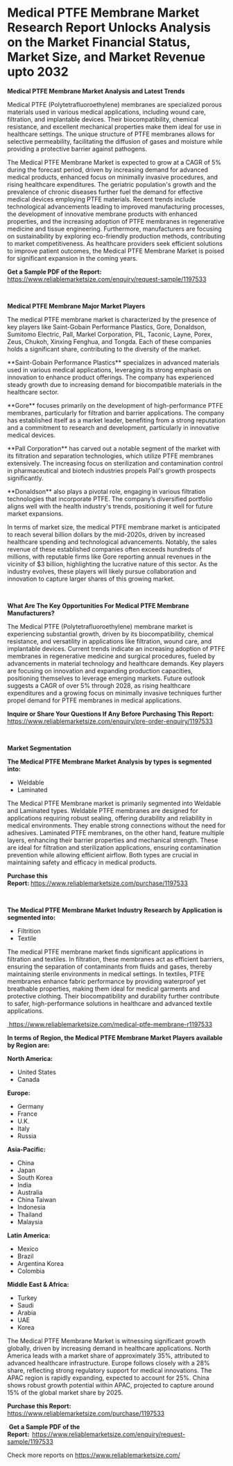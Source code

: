 <p><h1>Medical PTFE Membrane Market Research Report Unlocks Analysis on the Market Financial Status, Market Size, and Market Revenue upto 2032</h1></p><p><strong>Medical PTFE Membrane Market Analysis and Latest Trends</strong></p>
<p><p>Medical PTFE (Polytetrafluoroethylene) membranes are specialized porous materials used in various medical applications, including wound care, filtration, and implantable devices. Their biocompatibility, chemical resistance, and excellent mechanical properties make them ideal for use in healthcare settings. The unique structure of PTFE membranes allows for selective permeability, facilitating the diffusion of gases and moisture while providing a protective barrier against pathogens.</p><p>The Medical PTFE Membrane Market is expected to grow at a CAGR of 5% during the forecast period, driven by increasing demand for advanced medical products, enhanced focus on minimally invasive procedures, and rising healthcare expenditures. The geriatric population's growth and the prevalence of chronic diseases further fuel the demand for effective medical devices employing PTFE materials. Recent trends include technological advancements leading to improved manufacturing processes, the development of innovative membrane products with enhanced properties, and the increasing adoption of PTFE membranes in regenerative medicine and tissue engineering. Furthermore, manufacturers are focusing on sustainability by exploring eco-friendly production methods, contributing to market competitiveness. As healthcare providers seek efficient solutions to improve patient outcomes, the Medical PTFE Membrane Market is poised for significant expansion in the coming years.</p></p>
<p><strong>Get a Sample PDF of the Report:&nbsp;</strong> <a href="https://www.reliablemarketsize.com/enquiry/request-sample/1197533?utm_campaign=2843&utm_medium=2&utm_source=Github&utm_content=ia&utm_term=28022025&utm_id=medical-ptfe-membrane">https://www.reliablemarketsize.com/enquiry/request-sample/1197533</a></p>
<p>&nbsp;</p>
<p><strong>Medical PTFE Membrane Major Market Players</strong></p>
<p><p>The medical PTFE membrane market is characterized by the presence of key players like Saint-Gobain Performance Plastics, Gore, Donaldson, Sumitomo Electric, Pall, Markel Corporation, PIL, Taconic, Layne, Porex, Zeus, Chukoh, Xinxing Fenghua, and Tongda. Each of these companies holds a significant share, contributing to the diversity of the market.</p><p>**Saint-Gobain Performance Plastics** specializes in advanced materials used in various medical applications, leveraging its strong emphasis on innovation to enhance product offerings. The company has experienced steady growth due to increasing demand for biocompatible materials in the healthcare sector. </p><p>**Gore** focuses primarily on the development of high-performance PTFE membranes, particularly for filtration and barrier applications. The company has established itself as a market leader, benefiting from a strong reputation and a commitment to research and development, particularly in innovative medical devices.</p><p>**Pall Corporation** has carved out a notable segment of the market with its filtration and separation technologies, which utilize PTFE membranes extensively. The increasing focus on sterilization and contamination control in pharmaceutical and biotech industries propels Pall's growth prospects significantly.</p><p>**Donaldson** also plays a pivotal role, engaging in various filtration technologies that incorporate PTFE. The company’s diversified portfolio aligns well with the health industry's trends, positioning it well for future market expansions.</p><p>In terms of market size, the medical PTFE membrane market is anticipated to reach several billion dollars by the mid-2020s, driven by increased healthcare spending and technological advancements. Notably, the sales revenue of these established companies often exceeds hundreds of millions, with reputable firms like Gore reporting annual revenues in the vicinity of $3 billion, highlighting the lucrative nature of this sector. As the industry evolves, these players will likely pursue collaboration and innovation to capture larger shares of this growing market.</p></p>
<p>&nbsp;</p>
<p><strong>What Are The Key Opportunities For Medical PTFE Membrane Manufacturers?</strong></p>
<p><p>The Medical PTFE (Polytetrafluoroethylene) membrane market is experiencing substantial growth, driven by its biocompatibility, chemical resistance, and versatility in applications like filtration, wound care, and implantable devices. Current trends indicate an increasing adoption of PTFE membranes in regenerative medicine and surgical procedures, fueled by advancements in material technology and healthcare demands. Key players are focusing on innovation and expanding production capacities, positioning themselves to leverage emerging markets. Future outlook suggests a CAGR of over 5% through 2028, as rising healthcare expenditures and a growing focus on minimally invasive techniques further propel demand for PTFE membranes in medical applications.</p></p>
<p><strong>Inquire or Share Your Questions If Any Before Purchasing This Report:</strong> <a href="https://www.reliablemarketsize.com/enquiry/pre-order-enquiry/1197533?utm_campaign=2843&utm_medium=2&utm_source=Github&utm_content=ia&utm_term=28022025&utm_id=medical-ptfe-membrane">https://www.reliablemarketsize.com/enquiry/pre-order-enquiry/1197533</a></p>
<p>&nbsp;</p>
<p><strong>Market Segmentation</strong></p>
<p><strong>The Medical PTFE Membrane Market Analysis by types is segmented into:</strong></p>
<p><ul><li>Weldable</li><li>Laminated</li></ul></p>
<p><p>The Medical PTFE Membrane market is primarily segmented into Weldable and Laminated types. Weldable PTFE membranes are designed for applications requiring robust sealing, offering durability and reliability in medical environments. They enable strong connections without the need for adhesives. Laminated PTFE membranes, on the other hand, feature multiple layers, enhancing their barrier properties and mechanical strength. These are ideal for filtration and sterilization applications, ensuring contamination prevention while allowing efficient airflow. Both types are crucial in maintaining safety and efficacy in medical products.</p></p>
<p><strong>Purchase this Report:&nbsp;</strong><a href="https://www.reliablemarketsize.com/purchase/1197533?utm_campaign=2843&utm_medium=2&utm_source=Github&utm_content=ia&utm_term=28022025&utm_id=medical-ptfe-membrane">https://www.reliablemarketsize.com/purchase/1197533</a></p>
<p>&nbsp;</p>
<p><strong>The Medical PTFE Membrane Market Industry Research by Application is segmented into:</strong></p>
<p><ul><li>Filtrition</li><li>Textile</li></ul></p>
<p><p>The medical PTFE membrane market finds significant applications in filtration and textiles. In filtration, these membranes act as efficient barriers, ensuring the separation of contaminants from fluids and gases, thereby maintaining sterile environments in medical settings. In textiles, PTFE membranes enhance fabric performance by providing waterproof yet breathable properties, making them ideal for medical garments and protective clothing. Their biocompatibility and durability further contribute to safer, high-performance solutions in healthcare and advanced textile applications.</p></p>
<p><a href="https://www.reliablemarketsize.com/medical-ptfe-membrane-r1197533?utm_campaign=2843&utm_medium=2&utm_source=Github&utm_content=ia&utm_term=28022025&utm_id=medical-ptfe-membrane">&nbsp;https://www.reliablemarketsize.com/medical-ptfe-membrane-r1197533</a></p>
<p><strong>In terms of Region, the Medical PTFE Membrane Market Players available by Region are:</strong></p>
<p>
    <p> <strong> North America: </strong>
        <ul>
            <li>United States</li>
            <li>Canada</li>
        </ul>
        </p> 
    <p> <strong> Europe: </strong>
        <ul>
            <li>Germany</li>
            <li>France</li>
            <li>U.K.</li>
            <li>Italy</li>
            <li>Russia</li>
        </ul>
        </p> 
    <p> <strong> Asia-Pacific: </strong>
        <ul>
            <li>China</li>
            <li>Japan</li>
            <li>South Korea</li>
            <li>India</li>
            <li>Australia</li>
            <li>China Taiwan</li>
            <li>Indonesia</li>
            <li>Thailand</li>
            <li>Malaysia</li>
        </ul>
        </p> 
    <p> <strong> Latin America: </strong>
        <ul>
            <li>Mexico</li>
            <li>Brazil</li>
            <li>Argentina Korea</li>
            <li>Colombia</li>
        </ul>
        </p> 
    <p> <strong> Middle East & Africa: </strong>
        <ul>
            <li>Turkey</li>
            <li>Saudi</li>
            <li>Arabia</li>
            <li>UAE</li>
            <li>Korea</li>
        </ul>
    </p>
    </p>
<p><p>The Medical PTFE Membrane Market is witnessing significant growth globally, driven by increasing demand in healthcare applications. North America leads with a market share of approximately 35%, attributed to advanced healthcare infrastructure. Europe follows closely with a 28% share, reflecting strong regulatory support for medical innovations. The APAC region is rapidly expanding, expected to account for 25%. China shows robust growth potential within APAC, projected to capture around 15% of the global market share by 2025.</p></p>
<p><strong>Purchase this Report: </strong><a href="https://www.reliablemarketsize.com/purchase/1197533?utm_campaign=2843&utm_medium=2&utm_source=Github&utm_content=ia&utm_term=28022025&utm_id=medical-ptfe-membrane">https://www.reliablemarketsize.com/purchase/1197533</a></p>
<p>&nbsp;<strong>Get a Sample PDF of the Report:&nbsp;&nbsp;</strong><a href="https://www.reliablemarketsize.com/enquiry/request-sample/1197533?utm_campaign=2843&utm_medium=2&utm_source=Github&utm_content=ia&utm_term=28022025&utm_id=medical-ptfe-membrane">https://www.reliablemarketsize.com/enquiry/request-sample/1197533</a></p>
<p><strong></strong></p>
<p>Check more reports on <a href="https://www.reliablemarketsize.com/?utm_campaign=2843&utm_medium=2&utm_source=Github&utm_content=ia&utm_term=28022025&utm_id=medical-ptfe-membrane">https://www.reliablemarketsize.com/</a></p>
